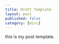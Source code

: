 ```yaml
---
title: Draft Template
layout: post
published: false
category: [misc]
---
```


this is my post template.

<script src="http://cdn.mathjax.org/mathjax/latest/MathJax.js?config=TeX-AMS-MML_HTMLorMML" type="text/javascript"></script>